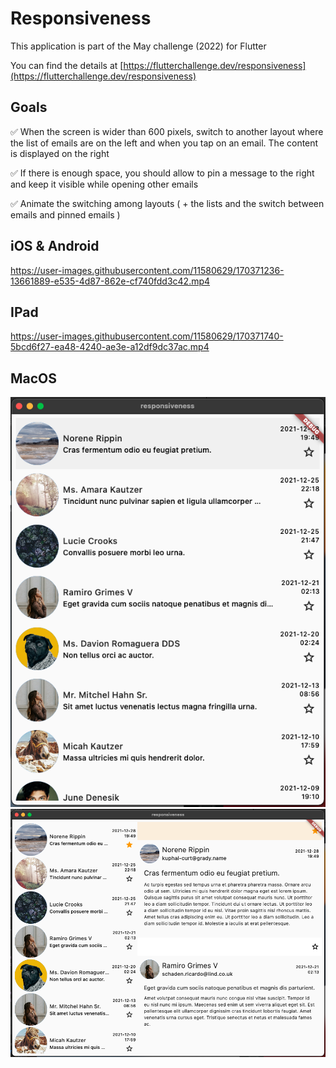# Responsiveness

This application is part of the May challenge (2022) for Flutter

You can find the details at [https://flutterchallenge.dev/responsiveness](https://flutterchallenge.dev/responsiveness)

## Goals

✅ When the screen is wider than 600 pixels, switch to another layout where the list of emails are on the left and when you tap on an email. The content is displayed on the right

✅ If there is enough space, you should allow to pin a message to the right and keep it visible while opening other emails

✅ Animate the switching among layouts ( + the lists and the switch between emails and pinned emails )

## iOS & Android


https://user-images.githubusercontent.com/11580629/170371236-13661889-e535-4d87-862e-cf740fdd3c42.mp4


## IPad



https://user-images.githubusercontent.com/11580629/170371740-5bcd6f27-ea48-4240-ae3e-a12df9dc37ac.mp4



## MacOS

![](https://github.com/deam91/responsiveness/blob/main/assets/macos1.png?raw=true)
![](https://github.com/deam91/responsiveness/blob/main/assets/macos2.png?raw=true)
